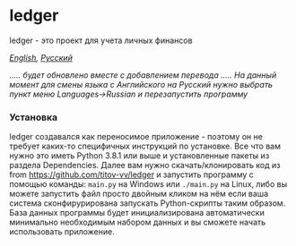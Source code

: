 # ledger
ledger - это проект для учета личных финансов

*[English](README.md), [Русский](README.ru.md)*

*..... будет обновлено вместе с добавлением перевода  .....*
*На данный момент для смены языка с Английского на Русский нужно выбрать пункт меню Languages->Russian и перезапустить программу*

### Установка
ledger создавался как переносимое приложение - поэтому он не требует каких-то специфичных инструкций по установке. Все что вам нужно это иметь Python 3.8.1 или выше и установленные пакеты из раздела Dependencies.
Далее вам нужно скачать/клонировать код из from https://github.com/titov-vv/ledger и запустить программу с помощью команды: `main.py` на Windows или `./main.py` на Linux, либо вы можете запустить файл просто двойным кликом на нём если ваша система сконфирурирована запускать Python-скрипты таким образом.
База данных программы будет инициализирована автоматически минимально необходимым набором данных и вы сможете начать использовать приложение.

